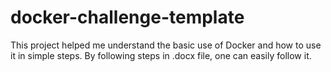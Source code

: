 # docker-challenge-template
This project helped me understand the basic use of Docker and how to use it in simple steps.
By following steps in .docx file, one can easily follow it.